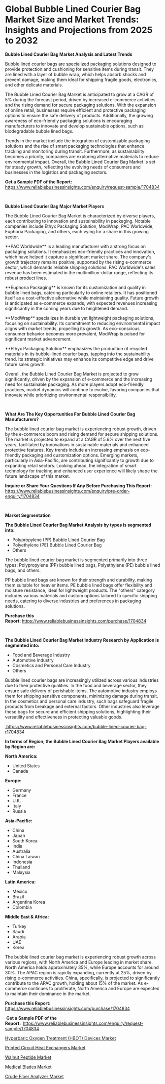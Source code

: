 <p><h1>Global Bubble Lined Courier Bag Market Size and Market Trends: Insights and Projections from 2025 to 2032</h1></p><p><strong>Bubble Lined Courier Bag Market Analysis and Latest Trends</strong></p>
<p><p>Bubble lined courier bags are specialized packaging solutions designed to provide protection and cushioning for sensitive items during transit. They are lined with a layer of bubble wrap, which helps absorb shocks and prevent damage, making them ideal for shipping fragile goods, electronics, and other delicate materials. </p><p>The Bubble Lined Courier Bag Market is anticipated to grow at a CAGR of 5% during the forecast period, driven by increased e-commerce activities and the rising demand for secure packaging solutions. With the expansion of online retail, businesses require efficient and protective packaging options to ensure the safe delivery of products. Additionally, the growing awareness of eco-friendly packaging solutions is encouraging manufacturers to innovate and develop sustainable options, such as biodegradable bubble lined bags. </p><p>Trends in the market include the integration of customizable packaging solutions and the rise of smart packaging technologies that enhance tracking and monitoring during transit. Furthermore, as sustainability becomes a priority, companies are exploring alternative materials to reduce environmental impact. Overall, the Bubble Lined Courier Bag Market is set for steady growth, reflecting the evolving needs of consumers and businesses in the logistics and packaging sectors.</p></p>
<p><strong>Get a Sample PDF of the Report:&nbsp;</strong> <a href="https://www.reliablebusinessinsights.com/enquiry/request-sample/1704834?utm_campaign=1117&utm_medium=2&utm_source=Github&utm_content=ia&utm_term=27032025&utm_id=bubble-lined-courier-bag">https://www.reliablebusinessinsights.com/enquiry/request-sample/1704834</a></p>
<p>&nbsp;</p>
<p><strong>Bubble Lined Courier Bag Major Market Players</strong></p>
<p><p>The Bubble Lined Courier Bag Market is characterized by diverse players, each contributing to innovation and sustainability in packaging. Notable companies include Ethyx Packaging Solution, ModWrap, PAC Worldwide, Euphoria Packaging, and others, each vying for a share in this growing sector.</p><p>**PAC Worldwide** is a leading manufacturer with a strong focus on packaging solutions. It emphasizes eco-friendly practices and innovation, which have helped it capture a significant market share. The company's growth trajectory remains positive, supported by the rising e-commerce sector, which demands reliable shipping solutions. PAC Worldwide's sales revenue has been estimated in the multimillion-dollar range, reflecting its robust product lines.</p><p>**Euphoria Packaging** is known for its customization and quality in bubble lined bags, catering particularly to online retailers. It has positioned itself as a cost-effective alternative while maintaining quality. Future growth is anticipated as e-commerce expands, with expected revenues increasing significantly in the coming years due to heightened demand.</p><p>**ModWrap** specializes in durable yet lightweight packaging solutions, focusing on sustainability. Its commitment to reducing environmental impact aligns with market trends, propelling its growth. As eco-conscious consumer behavior becomes more prevalent, ModWrap is poised for significant market advancement.</p><p>**Ethyx Packaging Solution** emphasizes the production of recycled materials in its bubble-lined courier bags, tapping into the sustainability trend. Its strategic initiatives may enhance its competitive edge and drive future sales growth.</p><p>Overall, the Bubble Lined Courier Bag Market is projected to grow significantly, driven by the expansion of e-commerce and the increasing need for sustainable packaging. As more players adopt eco-friendly practices, market dynamics will continue to evolve, favoring companies that innovate while prioritizing environmental responsibility.</p></p>
<p>&nbsp;</p>
<p><strong>What Are The Key Opportunities For Bubble Lined Courier Bag Manufacturers?</strong></p>
<p><p>The bubble lined courier bag market is experiencing robust growth, driven by the e-commerce boom and rising demand for secure shipping solutions. The market is projected to expand at a CAGR of 5.6% over the next five years, facilitated by innovations in sustainable materials and enhanced protective features. Key trends include an increasing emphasis on eco-friendly packaging and customization options. Emerging markets, particularly in Asia-Pacific, are contributing significantly to growth due to expanding retail sectors. Looking ahead, the integration of smart technology for tracking and enhanced user experience will likely shape the future landscape of this market.</p></p>
<p><strong>Inquire or Share Your Questions If Any Before Purchasing This Report:</strong> <a href="https://www.reliablebusinessinsights.com/enquiry/pre-order-enquiry/1704834?utm_campaign=1117&utm_medium=2&utm_source=Github&utm_content=ia&utm_term=27032025&utm_id=bubble-lined-courier-bag">https://www.reliablebusinessinsights.com/enquiry/pre-order-enquiry/1704834</a></p>
<p>&nbsp;</p>
<p><strong>Market Segmentation</strong></p>
<p><strong>The Bubble Lined Courier Bag Market Analysis by types is segmented into:</strong></p>
<p><ul><li>Polypropylene (PP) Bubble Lined Courier Bag</li><li>Polyethylene (PE) Bubble Lined Courier Bag</li><li>Others</li></ul></p>
<p><p>The bubble lined courier bag market is segmented primarily into three types: Polypropylene (PP) bubble lined bags, Polyethylene (PE) bubble lined bags, and others. </p><p>PP bubble lined bags are known for their strength and durability, making them suitable for heavier items. PE bubble lined bags offer flexibility and moisture resistance, ideal for lightweight products. The "others" category includes various materials and custom options tailored to specific shipping needs, catering to diverse industries and preferences in packaging solutions.</p></p>
<p><strong>Purchase this Report:&nbsp;</strong><a href="https://www.reliablebusinessinsights.com/purchase/1704834?utm_campaign=1117&utm_medium=2&utm_source=Github&utm_content=ia&utm_term=27032025&utm_id=bubble-lined-courier-bag">https://www.reliablebusinessinsights.com/purchase/1704834</a></p>
<p>&nbsp;</p>
<p><strong>The Bubble Lined Courier Bag Market Industry Research by Application is segmented into:</strong></p>
<p><ul><li>Food and Beverage Industry</li><li>Automotive Industry</li><li>Cosmetics and Personal Care Industry</li><li>Others</li></ul></p>
<p><p>Bubble lined courier bags are increasingly utilized across various industries due to their protective qualities. In the food and beverage sector, they ensure safe delivery of perishable items. The automotive industry employs them for shipping sensitive components, minimizing damage during transit. In the cosmetics and personal care industry, such bags safeguard fragile products from breakage and external factors. Other industries also leverage these bags for secure and efficient shipping solutions, highlighting their versatility and effectiveness in protecting valuable goods.</p></p>
<p><a href="https://www.reliablebusinessinsights.com/bubble-lined-courier-bag-r1704834?utm_campaign=1117&utm_medium=2&utm_source=Github&utm_content=ia&utm_term=27032025&utm_id=bubble-lined-courier-bag">&nbsp;https://www.reliablebusinessinsights.com/bubble-lined-courier-bag-r1704834</a></p>
<p><strong>In terms of Region, the Bubble Lined Courier Bag Market Players available by Region are:</strong></p>
<p>
    <p> <strong> North America: </strong>
        <ul>
            <li>United States</li>
            <li>Canada</li>
        </ul>
        </p> 
    <p> <strong> Europe: </strong>
        <ul>
            <li>Germany</li>
            <li>France</li>
            <li>U.K.</li>
            <li>Italy</li>
            <li>Russia</li>
        </ul>
        </p> 
    <p> <strong> Asia-Pacific: </strong>
        <ul>
            <li>China</li>
            <li>Japan</li>
            <li>South Korea</li>
            <li>India</li>
            <li>Australia</li>
            <li>China Taiwan</li>
            <li>Indonesia</li>
            <li>Thailand</li>
            <li>Malaysia</li>
        </ul>
        </p> 
    <p> <strong> Latin America: </strong>
        <ul>
            <li>Mexico</li>
            <li>Brazil</li>
            <li>Argentina Korea</li>
            <li>Colombia</li>
        </ul>
        </p> 
    <p> <strong> Middle East & Africa: </strong>
        <ul>
            <li>Turkey</li>
            <li>Saudi</li>
            <li>Arabia</li>
            <li>UAE</li>
            <li>Korea</li>
        </ul>
    </p>
    </p>
<p><p>The bubble lined courier bag market is experiencing robust growth across various regions, with North America and Europe leading in market share. North America holds approximately 35%, while Europe accounts for around 30%. The APAC region is rapidly expanding, currently at 25%, driven by rising e-commerce activities. China, specifically, is projected to significantly contribute to the APAC growth, holding about 15% of the market. As e-commerce continues to proliferate, North America and Europe are expected to maintain their dominance in the market.</p></p>
<p><strong>Purchase this Report: </strong><a href="https://www.reliablebusinessinsights.com/purchase/1704834?utm_campaign=1117&utm_medium=2&utm_source=Github&utm_content=ia&utm_term=27032025&utm_id=bubble-lined-courier-bag">https://www.reliablebusinessinsights.com/purchase/1704834</a></p>
<p>&nbsp;<strong>Get a Sample PDF of the Report:&nbsp;&nbsp;</strong><a href="https://www.reliablebusinessinsights.com/enquiry/request-sample/1704834?utm_campaign=1117&utm_medium=2&utm_source=Github&utm_content=ia&utm_term=27032025&utm_id=bubble-lined-courier-bag">https://www.reliablebusinessinsights.com/enquiry/request-sample/1704834</a></p>
<p><strong></strong></p>
<p><p><a href="https://github.com/shewlisapsai/Market-Research-Report-List-1/blob/main/hyperbaric-oxygen-treatment-hbot-devices-market.md?utm_campaign=1117&utm_medium=2&utm_source=Github&utm_content=ia&utm_term=27032025&utm_id=bubble-lined-courier-bag">Hyperbaric Oxygen Treatment (HBOT) Devices Market</a></p><p><a href="https://github.com/krulicfidura/Market-Research-Report-List-1/blob/main/printed-circuit-heat-exchangers-market.md?utm_campaign=1117&utm_medium=2&utm_source=Github&utm_content=ia&utm_term=27032025&utm_id=bubble-lined-courier-bag">Printed Circuit Heat Exchangers Market</a></p><p><a href="https://github.com/denbelnmer50/Market-Research-Report-List-1/blob/main/walnut-peptide-market.md?utm_campaign=1117&utm_medium=2&utm_source=Github&utm_content=ia&utm_term=27032025&utm_id=bubble-lined-courier-bag">Walnut Peptide Market</a></p><p><a href="https://github.com/vassihucz/Market-Research-Report-List-1/blob/main/medical-blades-market.md?utm_campaign=1117&utm_medium=2&utm_source=Github&utm_content=ia&utm_term=27032025&utm_id=bubble-lined-courier-bag">Medical Blades Market</a></p><p><a href="https://github.com/dibesnayee/Market-Research-Report-List-1/blob/main/crude-fiber-analyzer-market.md?utm_campaign=1117&utm_medium=2&utm_source=Github&utm_content=ia&utm_term=27032025&utm_id=bubble-lined-courier-bag">Crude Fiber Analyzer Market</a></p></p>